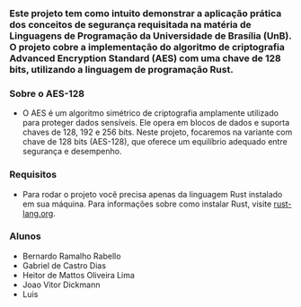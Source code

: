 ### Este projeto tem como intuito demonstrar a aplicação prática dos conceitos de segurança requisitada na matéria de Linguagens de Programação da Universidade de Brasília (UnB). O projeto cobre a implementação do algoritmo de criptografia Advanced Encryption Standard (AES) com uma chave de 128 bits, utilizando a linguagem de programação Rust.

### Sobre o AES-128
- O AES é um algoritmo simétrico de criptografia amplamente utilizado para proteger dados sensíveis. Ele opera em blocos de dados e suporta chaves de 128, 192 e 256 bits. Neste projeto, focaremos na variante com chave de 128 bits (AES-128), que oferece um equilíbrio adequado entre segurança e desempenho.


### Requisitos
- Para rodar o projeto você precisa apenas da linguagem Rust instalado em sua máquina. Para informações sobre como instalar Rust, visite [rust-lang.org](rust-lang.org).


### Alunos
- Bernardo Ramalho Rabello
- Gabriel de Castro Dias
- Heitor de Mattos Oliveira Lima
- Joao Vitor Dickmann
- Luis

